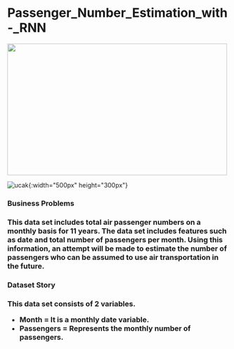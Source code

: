 # Passenger_Number_Estimation_with-_RNN

<img src="(https://github.com/Merttcoskun/Passenger_Number_Estimation_with_RNN/assets/111244707/08bbc73b-2493-4785-a8f4-8dfb24af0103)" width="500" height="300">

![ucak](https://github.com/Merttcoskun/Passenger_Number_Estimation_with_RNN/assets/111244707/08bbc73b-2493-4785-a8f4-8dfb24af0103){:width="500px" height="300px"}

<h3> Business Problems <h3>

This data set includes total air passenger numbers on a monthly basis for 11 years. The data set includes features such as date and total number of passengers per month. Using this information, an attempt will be made to estimate the number of passengers who can be assumed to use air transportation in the future.


<h3> Dataset Story <h3>

This data set consists of 2 variables.
- Month = It is a monthly date variable.
- Passengers = Represents the monthly number of passengers.
